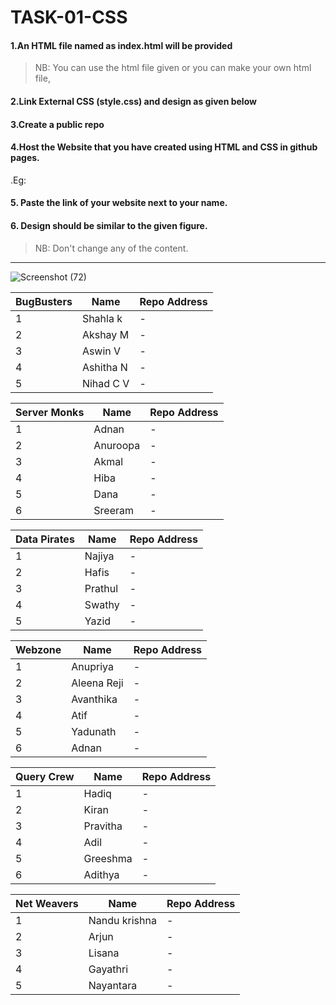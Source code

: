 # TASK-01-CSS
#### 1.An HTML file named as index.html will be provided
>NB: You can use the html file given or you can make your own html file,

#### 2.Link External CSS (style.css) and design as given below

#### 3.Create a public repo

#### 4.Host the Website that you have created using HTML and CSS in github pages.
.Eg:
#### 5. Paste the link of your website next to your name.

#### 6. Design should be similar to the given figure.

>NB: Don't change any of the content.
-----------------------------------------------------------------
![Screenshot (72)](https://user-images.githubusercontent.com/83215596/116970242-3dd03980-acd5-11eb-8eb7-41b80f23c515.png)

|BugBusters|Name|Repo Address|  
|----------|----|------------|
|1|Shahla k|-|
|2|Akshay M|-|
|3|Aswin V|-|
|4|Ashitha N|-|
|5|Nihad C V|-|

|Server Monks|Name|Repo Address|  
|------------|----|------------|
|1|Adnan|-|
|2|Anuroopa|-|
|3|Akmal|-|
|4|Hiba|-|
|5|Dana|-|
|6|Sreeram|-|

|Data Pirates|Name|Repo Address|  
|------------|----|------------|
|1|Najiya|-|
|2|Hafis|-|
|3|Prathul|-|
|4|Swathy|-|
|5|Yazid|-|

|Webzone|Name|Repo Address|  
|-------|----|------------|
|1|Anupriya|-|
|2|Aleena Reji|-|
|3|Avanthika|-|
|4|Atif|-|
|5|Yadunath|-|
|6|Adnan|-|

|Query Crew|Name|Repo Address|  
|----------|----|------------|
|1|Hadiq|-|
|2|Kiran|-|
|3|Pravitha|-|
|4|Adil|-|
|5|Greeshma|-|
|6|Adithya|-|

|Net Weavers|Name|Repo Address|  
|-----------|----|------------|
|1|Nandu krishna|-|
|2|Arjun|-|
|3|Lisana|-|
|4|Gayathri|-|
|5|Nayantara|-|
